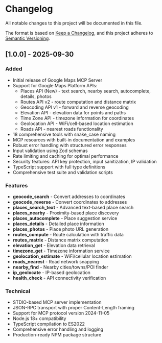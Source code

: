 # Changelog

All notable changes to this project will be documented in this file.

The format is based on [Keep a Changelog](https://keepachangelog.com/en/1.0.0/),
and this project adheres to [Semantic Versioning](https://semver.org/spec/v2.0.0.html).

## [1.0.0] - 2025-09-30

### Added
- Initial release of Google Maps MCP Server
- Support for Google Maps Platform APIs:
  - Places API (New) - text search, nearby search, autocomplete, details, photos
  - Routes API v2 - route computation and distance matrix
  - Geocoding API v1 - forward and reverse geocoding
  - Elevation API - elevation data for points and paths
  - Time Zone API - timezone information for coordinates
  - Geolocation API - WiFi/cell-based location estimation
  - Roads API - nearest roads functionality
- 18 comprehensive tools with snake_case naming
- MCP resources with built-in documentation and examples
- Robust error handling with structured error responses
- Input validation using Zod schemas
- Rate limiting and caching for optimal performance
- Security features: API key protection, input sanitization, IP validation
- TypeScript support with full type definitions
- Comprehensive test suite and validation scripts

### Features
- **geocode_search** - Convert addresses to coordinates
- **geocode_reverse** - Convert coordinates to addresses
- **places_search_text** - Advanced text-based place search
- **places_nearby** - Proximity-based place discovery
- **places_autocomplete** - Place suggestion service
- **places_details** - Detailed place information
- **places_photos** - Place photo URL generation
- **routes_compute** - Route calculation with traffic data
- **routes_matrix** - Distance matrix computation
- **elevation_get** - Elevation data retrieval
- **timezone_get** - Timezone information service
- **geolocation_estimate** - WiFi/cellular location estimation
- **roads_nearest** - Road network snapping
- **nearby_find** - Nearby cities/towns/POI finder
- **ip_geolocate** - IP-based geolocation
- **health_check** - API connectivity verification

### Technical
- STDIO-based MCP server implementation
- JSON-RPC transport with proper Content-Length framing
- Support for MCP protocol version 2024-11-05
- Node.js 18+ compatibility
- TypeScript compilation to ES2022
- Comprehensive error handling and logging
- Production-ready NPM package structure
